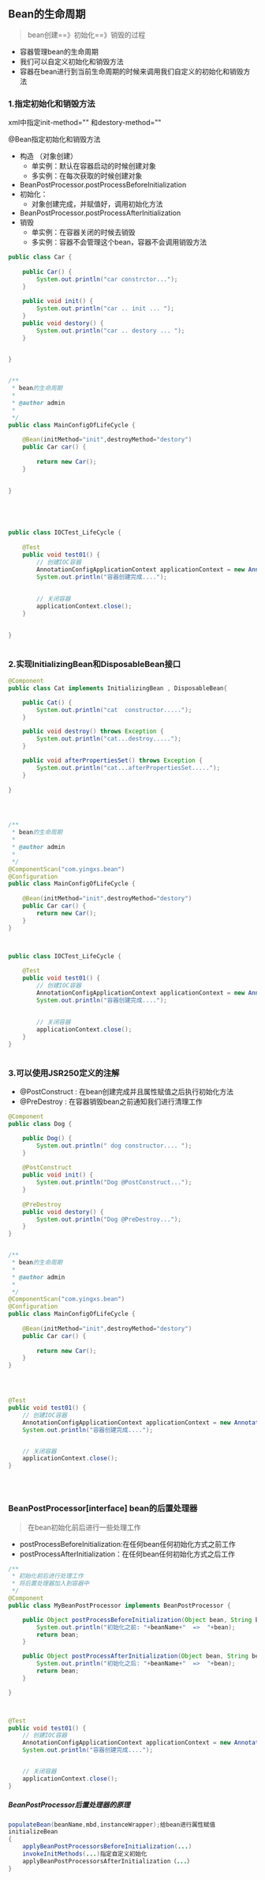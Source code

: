 ## Bean的生命周期

> bean创建==》初始化==》销毁的过程

* 容器管理bean的生命周期
* 我们可以自定义初始化和销毁方法
* 容器在bean进行到当前生命周期的时候来调用我们自定义的初始化和销毁方法

### 1.指定初始化和销毁方法

xml中指定init-method="" 和destory-method=""

@Bean指定初始化和销毁方法



* 构造 （对象创建）
  * 单实例：默认在容器启动的时候创建对象
  * 多实例：在每次获取的时候创建对象
* BeanPostProcessor.postProcessBeforeInitialization
* 初始化：
  * 对象创建完成，并赋值好，调用初始化方法
* BeanPostProcessor.postProcessAfterInitialization
* 销毁
  * 单实例：在容器关闭的时候去销毁
  * 多实例：容器不会管理这个bean，容器不会调用销毁方法

```java
public class Car {
	
	public Car() {
		System.out.println("car constrctor...");
	}
	
	public void init() {
		System.out.println("car .. init ... ");
	}
	public void destory() {
		System.out.println("car .. destory ... ");
	}
	

}


/**
 * bean的生命周期
 * 		
 * @author admin
 *
 */
public class MainConfigOfLifeCycle {
	
	@Bean(initMethod="init",destroyMethod="destory")
	public Car car() {
		
		return new Car();
	}
	

}





public class IOCTest_LifeCycle {
	
	@Test
	public void test01() {
		// 创建IOC容器
		AnnotationConfigApplicationContext applicationContext = new AnnotationConfigApplicationContext(MainConfigOfLifeCycle.class);
		System.out.println("容器创建完成....");
		
		
		// 关闭容器
		applicationContext.close();
	}
	

}



```



### 2.实现InitializingBean和DisposableBean接口

```java
@Component
public class Cat implements InitializingBean , DisposableBean{

	public Cat() {
		System.out.println("cat  constructor.....");
	}

	public void destroy() throws Exception {
		System.out.println("cat...destroy.....");
	}

	public void afterPropertiesSet() throws Exception {
		System.out.println("cat...afterPropertiesSet.....");
	}
	
}




/**
 * bean的生命周期
 * 		
 * @author admin
 *
 */
@ComponentScan("com.yingxs.bean")
@Configuration
public class MainConfigOfLifeCycle {
	
	@Bean(initMethod="init",destroyMethod="destory")
	public Car car() {
		return new Car();
	}
}



public class IOCTest_LifeCycle {
	
	@Test
	public void test01() {
		// 创建IOC容器
		AnnotationConfigApplicationContext applicationContext = new AnnotationConfigApplicationContext(MainConfigOfLifeCycle.class);
		System.out.println("容器创建完成....");
		
		
		// 关闭容器
		applicationContext.close();
	}
}



```

### 3.可以使用JSR250定义的注解

* @PostConstruct : 在bean创建完成并且属性赋值之后执行初始化方法
* @PreDestroy : 在容器销毁bean之前通知我们进行清理工作

```java
@Component
public class Dog {

	public Dog() {
		System.out.println(" dog constructor.... ");
	}
	
	@PostConstruct
	public void init() {
		System.out.println("Dog @PostConstruct...");
	}
	
	@PreDestroy
	public void destory() {
		System.out.println("Dog @PreDestroy...");
	}	
}


/**
 * bean的生命周期
 * 		
 * @author admin
 *
 */
@ComponentScan("com.yingxs.bean")
@Configuration
public class MainConfigOfLifeCycle {
	
	@Bean(initMethod="init",destroyMethod="destory")
	public Car car() {
		
		return new Car();
	}
}




@Test
public void test01() {
    // 创建IOC容器
    AnnotationConfigApplicationContext applicationContext = new AnnotationConfigApplicationContext(MainConfigOfLifeCycle.class);
    System.out.println("容器创建完成....");


    // 关闭容器
    applicationContext.close();
}





```

### BeanPostProcessor[interface] bean的后置处理器

> 在bean初始化前后进行一些处理工作

* postProcessBeforeInitialization:在任何bean任何初始化方式之前工作
* postProcessAfterInitialization：在任何bean任何初始化方式之后工作

```java
/**
 * 初始化前后进行处理工作
 * 将后置处理器加入到容器中
 */
@Component
public class MyBeanPostProcessor implements BeanPostProcessor {

	public Object postProcessBeforeInitialization(Object bean, String beanName) throws BeansException {
		System.out.println("初始化之前: "+beanName+"  =>  "+bean);
		return bean;
	}

	public Object postProcessAfterInitialization(Object bean, String beanName) throws BeansException {
		System.out.println("初始化之后: "+beanName+"  =>  "+bean);
		return bean;
	}

}



@Test
public void test01() {
    // 创建IOC容器
    AnnotationConfigApplicationContext applicationContext = new AnnotationConfigApplicationContext(MainConfigOfLifeCycle.class);
    System.out.println("容器创建完成....");


    // 关闭容器
    applicationContext.close();
}

```

##### BeanPostProcessor后置处理器的原理

```java
populateBean(beanName,mbd,instanceWrapper);给bean进行属性赋值
initializeBean
{
	applyBeanPostProcessorsBeforeInitialization(...)
	invokeInitMethods(...)指定自定义初始化
	applyBeanPostProcessorsAfterInitialization（...）
}
```

